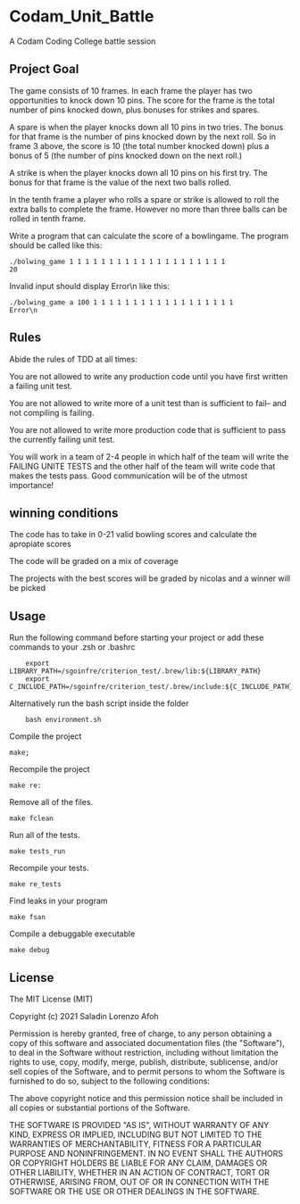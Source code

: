 # **Codam_Unit_Battle**
A Codam Coding College battle session

## Project Goal
The game consists of 10 frames.  In each frame the player has
two opportunities to knock down 10 pins.  The score for the frame is the total
number of pins knocked down, plus bonuses for strikes and spares.

A spare is when the player knocks down all 10 pins in two tries.  The bonus for
that frame is the number of pins knocked down by the next roll.  So in frame 3
above, the score is 10 (the total number knocked down) plus a bonus of 5 (the
number of pins knocked down on the next roll.)

A strike is when the player knocks down all 10 pins on his first try.  The bonus
for that frame is the value of the next two balls rolled.

In the tenth frame a player who rolls a spare or strike is allowed to roll the extra
balls to complete the frame.  However no more than three balls can be rolled in
tenth frame.

Write a program that can calculate the score of a bowlingame. The program should be called like this:
```console
./bolwing_game 1 1 1 1 1 1 1 1 1 1 1 1 1 1 1 1 1 1 1 1 
20
```
Invalid input should display Error\n like this:
```console
./bolwing_game a 100 1 1 1 1 1 1 1 1 1 1 1 1 1 1 1 1 1 1 
Error\n
```

## Rules
Abide the rules of TDD at all times:

You are not allowed to write any production code until you have first written a failing unit test.

You are not allowed to write more of a unit test than is sufficient to fail– and not compiling is failing. 

You are not allowed to write more production code that is sufficient to pass the currently failing unit test.

You will work in a team of 2-4 people in which half of the team will write the FAILING UNITE TESTS and the other half of the team will write code that makes the tests pass. Good communication will be of the utmost importance!

## winning conditions
The code has to take in 0-21 valid bowling scores and calculate the apropiate scores

The code will be graded on a mix of coverage

The projects with the best scores will be graded by nicolas and a winner will be picked

## Usage
Run the following command before starting your project or add these commands to your .zsh or .bashrc
```console
	export LIBRARY_PATH=/sgoinfre/criterion_test/.brew/lib:${LIBRARY_PATH}
	export C_INCLUDE_PATH=/sgoinfre/criterion_test/.brew/include:${C_INCLUDE_PATH}
```
Alternatively run the bash script inside the folder
```console
	bash environment.sh
```
Compile the project
```console
make;
```
Recompile the project
```console
make re:	
```
Remove all of the files.
```console
make fclean
```
Run all of the tests.
```console
make tests_run
```
Recompile your tests.
```console
make re_tests
```
Find leaks in your program
```console
make fsan
```
Compile a debuggable executable
```console
make debug
```
## License
The MIT License (MIT)

Copyright (c) 2021 Saladin Lorenzo Afoh

Permission is hereby granted, free of charge, to any person obtaining a copy
of this software and associated documentation files (the "Software"), to deal
in the Software without restriction, including without limitation the rights
to use, copy, modify, merge, publish, distribute, sublicense, and/or sell
copies of the Software, and to permit persons to whom the Software is
furnished to do so, subject to the following conditions:

The above copyright notice and this permission notice shall be included in all
copies or substantial portions of the Software.

THE SOFTWARE IS PROVIDED "AS IS", WITHOUT WARRANTY OF ANY KIND, EXPRESS OR
IMPLIED, INCLUDING BUT NOT LIMITED TO THE WARRANTIES OF MERCHANTABILITY,
FITNESS FOR A PARTICULAR PURPOSE AND NONINFRINGEMENT. IN NO EVENT SHALL THE
AUTHORS OR COPYRIGHT HOLDERS BE LIABLE FOR ANY CLAIM, DAMAGES OR OTHER
LIABILITY, WHETHER IN AN ACTION OF CONTRACT, TORT OR OTHERWISE, ARISING FROM,
OUT OF OR IN CONNECTION WITH THE SOFTWARE OR THE USE OR OTHER DEALINGS IN THE
SOFTWARE.

